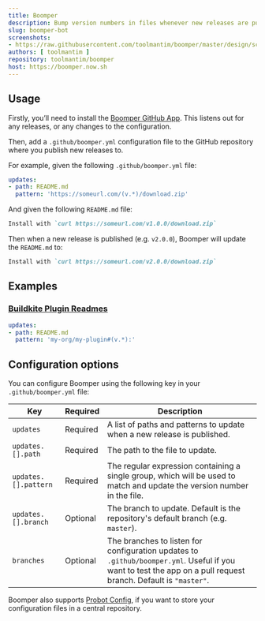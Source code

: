 ```yaml
---
title: Boomper
description: Bump version numbers in files whenever new releases are published.
slug: boomper-bot
screenshots:
- https://raw.githubusercontent.com/toolmantim/boomper/master/design/screenshot.png
authors: [ toolmantim ]
repository: toolmantim/boomper
host: https://boomper.now.sh
---
```


## Usage

Firstly, you’ll need to install the [Boomper GitHub App](https://github.com/apps/boomper-bot). This listens out for any releases, or any changes to the configuration.

Then, add a `.github/boomper.yml` configuration file to the GitHub repository where you publish new releases to.

For example, given the following `.github/boomper.yml` file:

```yml
updates:
- path: README.md
  pattern: 'https://someurl.com/(v.*)/download.zip'
```

And given the following `README.md` file:

```markdown
Install with `curl https://someurl.com/v1.0.0/download.zip`
```

Then when a new release is published (e.g. `v2.0.0`), Boomper will update the `README.md` to:

```markdown
Install with `curl https://someurl.com/v2.0.0/download.zip`
```

## Examples

### [Buildkite Plugin Readmes](https://buildkite.com/docs/agent/v3/plugins)

```yml
updates:
- path: README.md
  pattern: 'my-org/my-plugin#(v.*):'
```

## Configuration options

You can configure Boomper using the following key in your `.github/boomper.yml` file:

|Key|Required|Description|
|-|-|-|
|`updates`|Required|A list of paths and patterns to update when a new release is published.|
|`updates.[].path`|Required|The path to the file to update.|
|`updates.[].pattern`|Required|The regular expression containing a single group, which will be used to match and update the version number in the file.|
|`updates.[].branch`|Optional|The branch to update. Default is the repository's default branch (e.g. `master`).|
|`branches`|Optional|The branches to listen for configuration updates to `.github/boomper.yml`. Useful if you want to test the app on a pull request branch. Default is `"master"`.|

Boomper also supports [Probot Config](https://github.com/probot/probot-config), if you want to store your configuration files in a central repository.
